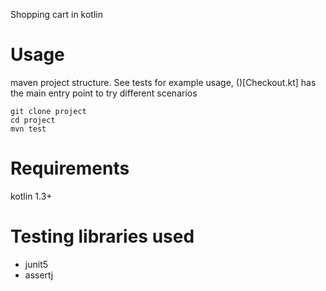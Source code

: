 Shopping cart in kotlin

# Usage

maven project structure. See tests for example usage, ()[Checkout.kt] has the main entry point to try different scenarios

```$bash
git clone project
cd project
mvn test
```

# Requirements

kotlin 1.3+

# Testing libraries used

- junit5
- assertj